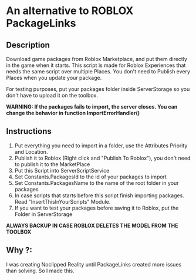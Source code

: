 # An alternative to ROBLOX PackageLinks

## Description
Download game packages from Roblox Marketplace, and put them directly in the game when it starts.
This script is made for Roblox Experiences that needs the same script over multiple Places.
You don't need to Publish every Places when you update your package.

For testing purposes, put your packages folder inside ServerStorage so you don't have to upload it on the toolbox. 

**WARNING: If the packages fails to import, the server closes. You can change the behavior in function ImportErrorHandler()**

## Instructions
1. Put everything you need to import in a folder, use the Attributes Priority and Location.
2. Publish it to Roblox (Right click and "Publish To Roblox"), you don't need to publish it to the MarketPlace
3. Put this Script into ServerScriptService
4. Set Constants.PackagesId to the id of your packages to import
5. Set Constants.PackagesName to the name of the root folder in your packages
5. In case scripts that starts before this script finish importing packages. Read "InsertThisInYourScripts" Module.
6. If you want to test your packages before saving it to Roblox, put the Folder in ServerStorage
	
**ALWAYS BACKUP IN CASE ROBLOX DELETES THE MODEL FROM THE TOOLBOX**

## Why ?:
I was creating Noclipped Reality until PackageLinks created more issues than solving.
So I made this.
